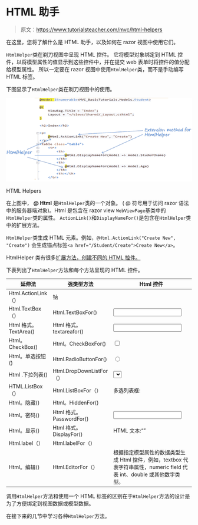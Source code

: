 # HTML 助手

> 原文：<https://www.tutorialsteacher.com/mvc/html-helpers>

在这里，您将了解什么是 HTML 助手，以及如何在 razor 视图中使用它们。

`HtmlHelper`类在剃刀视图中呈现 HTML 控件。 它将模型对象绑定到 HTML 控件，以将模型属性的值显示到这些控件中，并在提交 web 表单时将控件的值分配给模型属性。 所以一定要在 razor 视图中使用`HtmlHelper`类，而不是手动编写 HTML 标签。

下图显示了`HtmlHelper`类在剃刀视图中的使用。

[![html helpers](img/8d76154c6b731709a3ad29a0a4dfb41f.png)](../../Content/images/mvc/htmlhelpers.png)

HTML Helpers



在上图中， **@ Html** 是`HtmlHelper`类的一个对象。 ( @ 符号用于访问 razor 语法中的服务器端对象)。Html 是包含在 razor view `WebViewPage`基类中的`HtmlHelper`类的属性。 `ActionLink()`和`DisplayNameFor()`是包含在`HtmlHelper`类中的扩展方法。

`HtmlHelper`类生成 HTML 元素。例如，`@Html.ActionLink("Create New", "Create")` 会生成锚点标签`<a href="/Student/Create">Create New</a>`。

HtmlHelper 类有很多[扩展方法，创建不同的 HTML 控件。](https://docs.microsoft.com/en-us/previous-versions/aspnet/dd493095(v=vs.118))

下表列出了`HtmlHelper`方法和每个方法呈现的 HTML 控件。

| **延伸法** | **强类型方法** | **Html 控件** |
| --- | --- | --- |
| Html.ActionLink（） | 钠 |  |
| Html.TextBox（） | Html.TextBoxFor() | <input type="textbox"> |
| Html 格式。TextArea() | Html 格式。textareafor() | <input type="textarea"> |
| Html。CheckBox() | Html。CheckBoxFor() | <input type="checkbox"> |
| Html。单选按钮() | Html.RadioButtonFor() | <input type="radio"> |
| Html .下拉列表() | Html.DropDownListFor（） | <select><选项> </选择></select> |
| HTML.ListBox（） | Html.ListBoxFor（） | 多选列表框: |
| Html。隐藏() | Html。HiddenFor() | <input type="hidden"> |
| Html。密码() | Html 格式。PasswordFor() | <input type="password"> |
| Html。显示() | Html 格式。DisplayFor() | HTML 文本:“” |
| Html.label（） | Html.labelFor（） | <label></label> |
| Html。编辑() | Html.EditorFor（） | 根据指定模型属性的数据类型生成 Html 控件，例如，textbox 代表字符串属性，numeric field 代表 int、double 或其他数字类型。 |

调用`HtmlHelper`方法和使用一个 HTML 标签的区别在于`HtmlHelper`方法的设计是为了方便绑定到视图数据或模型数据。

在接下来的几节中学习各种`HtmlHelper`方法。
